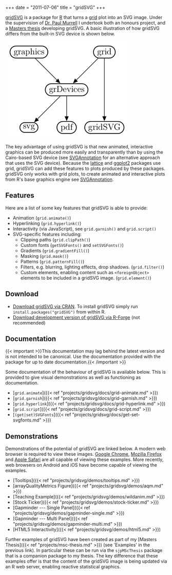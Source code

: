 +++
date = "2011-07-06"
title = "gridSVG"
+++

[gridSVG](https://r-forge.r-project.org/projects/gridsvg/) is a package for
[R](https://www.r-project.org/) that turns a
[grid](https://www.stat.auckland.ac.nz/~paul/grid/grid.html) plot into an SVG
image. Under the supervision of [Dr. Paul
Murrell](https://www.stat.auckland.ac.nz/~paul/) I undertook both an honours
project, and a [Masters thesis](/projects/msc-thesis) developing gridSVG. A
basic illustration of how gridSVG differs from the built-in SVG device is shown
below.

![Instead of using grDevices to create an SVG image for a grid plot, gridSVG creates the image directly.](images/gridsvg-diagram.png)

The key advantage of using gridSVG is that new animated, interactive graphics
can be produced more easily and transparently than by using the Cairo-based SVG
device (see [SVGAnnotation](http://www.omegahat.org/SVGAnnotation/) for an
alternative approach that uses the SVG device). Because the
[lattice](https://r-forge.r-project.org/projects/lattice/) and
[ggplot2](http://ggplot2.tidyverse.org) packages use grid, gridSVG can add these
features to plots produced by these packages. gridSVG only works with grid
plots, to create animated and interactive plots from R's base graphics engine
see [SVGAnnotation](http://www.omegahat.org/SVGAnnotation/).

## Features

Here are a list of some key features that gridSVG is able to provide:

* Animation (`grid.animate()`)
* Hyperlinking (`grid.hyperlink()`)
* Interactivity (via JavaScript), see `grid.garnish()` and `grid.script()`
* SVG-specific features including:
    * Clipping paths (`grid.clipPath()`)
    * Custom fonts (`getSVGFonts()` and `setSVGFonts()`)
    * Gradients (`grid.gradientFill()`)
    * Masking (`grid.mask()`)
    * Patterns (`grid.patternFill()`)
    * Filters, e.g. blurring, lighting effects, drop shadows. (`grid.filter()`)
    * Custom elements, enabling content such as `<foreignObject>` elements to be included in a gridSVG image. (`grid.element()`)

## Download

* [Download gridSVG via CRAN](https://cran.r-project.org/package=gridSVG). To install gridSVG simply run `install.packages("gridSVG")` from within R.
* [Download development version of gridSVG via R-Forge](https://r-forge.r-project.org/projects/gridsvg/) (not recommended)

## Documentation

{{< important >}}This documentation may lag behind the latest version and is not intended to be canonical. Use the documentation provided with the package for up to date documentation.{{< /important >}}

Some documentation of the behaviour of gridSVG is available below. This is
provided to give visual demonstrations as well as functioning as documentation.

* [`grid.animate`]({{< ref "projects/gridsvg/docs/grid-animate.md" >}})
* [`grid.garnish`]({{< ref "projects/gridsvg/docs/grid-garnish.md" >}})
* [`grid.hyperlink`]({{< ref "projects/gridsvg/docs/grid-hyperlink.md" >}})
* [`grid.script`]({{< ref "projects/gridsvg/docs/grid-script.md" >}})
* [`(get|set)SVGFonts`]({{< ref "projects/gridsvg/docs/get-set-svgfonts.md" >}})

## Demonstrations

Demonstrations of the potential of gridSVG are linked below. A modern web
browser is required to view these images. [Google Chrome](https://www.google.com/chrome/browser/),
[Mozilla Firefox](https://www.mozilla.org/firefox) and [Apple Safari](https://www.apple.com/safari)
are all capable of viewing these examples. More recently, web browsers on
Android and iOS have become capable of viewing the examples.

* [Tooltips]({{< ref "projects/gridsvg/demos/tooltips.md" >}})
* [arrayQualityMetrics Figure]({{< ref "projects/gridsvg/demos/aqm.md" >}})
* [Teaching Example]({{< ref "projects/gridsvg/demos/wildanim.md" >}})
* [Stock Ticker]({{< ref "projects/gridsvg/demos/stock-ticker.md" >}})
* [Gapminder --- Single Panel]({{< ref "projects/gridsvg/demos/gapminder-single.md" >}})
* [Gapminder --- Multi Panel]({{< ref "projects/gridsvg/demos/gapminder-multi.md" >}})
* [HTML5 Interactivity]({{< ref "projects/gridsvg/demos/html5.md" >}})

Further examples of gridSVG have been created as part of my
[Masters Thesis]({{< ref "projects/msc-thesis.md" >}}) (see 'Examples' in the
previous link). In particular these can be run via the `sjpMScThesis` package
that is a companion package to my thesis. The key difference that these
examples offer is that the content of the gridSVG image is being updated via an
R web server, enabling reactive statistical graphics.

